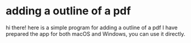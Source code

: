 # adding a outline of a pdf
hi there!
here is a simple program for adding a outline of a pdf
I have prepared the app for both macOS and Windows, you can use it directly.
